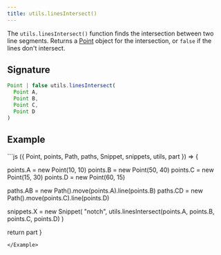 ```yaml
---
title: utils.linesIntersect()
---
```


The `utils.linesIntersect()` function finds the intersection between two line
segments. Returns a [Point](../point) object for the intersection, or `false`
if the lines don't intersect.

## Signature

```js
Point | false utils.linesIntersect(
  Point A, 
  Point B, 
  Point C, 
  Point D
)
```

## Example

<Example caption="A Utils.linesIntersect() example">
```js
({ Point, points, Path, paths, Snippet, snippets, utils, part }) => {

  points.A = new Point(10, 10)
  points.B = new Point(50, 40)
  points.C = new Point(15, 30)
  points.D = new Point(60, 15)
  
  paths.AB = new Path().move(points.A).line(points.B)
  paths.CD = new Path().move(points.C).line(points.D)
  
  snippets.X = new Snippet(
    "notch",
    utils.linesIntersect(points.A, points.B, points.C, points.D)
  )

  return part
}
```
</Example>

